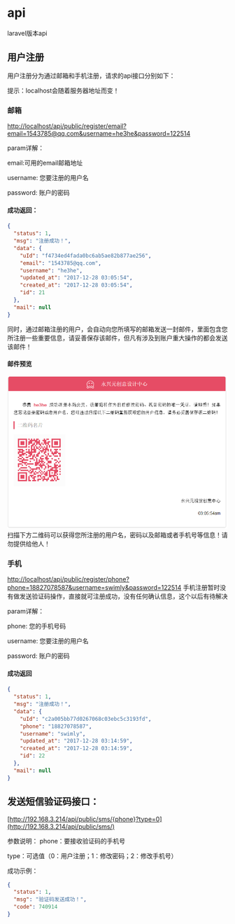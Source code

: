 # api
laravel版本api
## 用户注册
用户注册分为通过邮箱和手机注册，请求的api接口分别如下：

提示：localhost会随着服务器地址而变！
### 邮箱
[http://localhost/api/public/register/email?email=1543785@qq.com&username=he3he&password=122514](http://localhost/api/public/register/email?email=1543785@qq.com&username=he3he&password=122514)

param详解：

email:可用的email邮箱地址

username: 您要注册的用户名

password: 账户的密码

#### 成功返回：
``` json
{
  "status": 1,
  "msg": "注册成功！",
  "data": {
    "uId": "f4734ed4fada0bc6ab5ae82b877ae256",
    "email": "1543785@qq.com",
    "username": "he3he",
    "updated_at": "2017-12-28 03:05:54",
    "created_at": "2017-12-28 03:05:54",
    "id": 21
  },
  "mail": null
}
```
同时，通过邮箱注册的用户，会自动向您所填写的邮箱发送一封邮件，里面包含您所注册一些重要信息，请妥善保存该邮件，但凡有涉及到账户重大操作的都会发送该邮件！
#### 邮件预览
<img src="./docs/doc1.png"/>
扫描下方二维码可以获得您所注册的用户名，密码以及邮箱或者手机号等信息！请勿提供给他人！

### 手机

[http://localhost/api/public/register/phone?phone=18827078587&username=swimly&password=122514](http://localhost/api/public/register/phone?phone=18827078587&username=swimly&password=122514)
手机注册暂时没有做发送验证码操作，直接就可注册成功，没有任何确认信息，这个以后有待解决

param详解：

phone: 您的手机号码

username: 您要注册的用户名

password: 账户的密码

#### 成功返回
``` json
{
  "status": 1,
  "msg": "注册成功！",
  "data": {
    "uId": "c2a005bb77d0267068c03ebc5c3193fd",
    "phone": "18827078587",
    "username": "swimly",
    "updated_at": "2017-12-28 03:14:59",
    "created_at": "2017-12-28 03:14:59",
    "id": 22
  },
  "mail": null
}
```
## 发送短信验证码接口：
[http://192.168.3.214/api/public/sms/{phone}?type=0](http://192.168.3.214/api/public/sms/)

参数说明：
phone：要接收验证码的手机号

type：可选值（0：用户注册；1：修改密码；2：修改手机号）

成功示例：
``` json
{
  "status": 1,
  "msg": "验证码发送成功！",
  "code": 740914
}
```